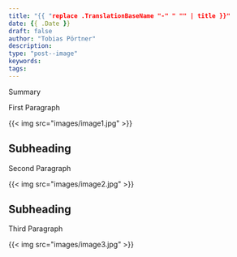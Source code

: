 ```yaml
---
title: "{{ "replace .TranslationBaseName "-" " "" | title }}"
date: {{ .Date }}
draft: false
author: "Tobias Pörtner"
description: 
type: "post--image"
keywords:
tags:
---
```


Summary

<!--more-->

First Paragraph

{{< img src="images/image1.jpg" >}}

## Subheading

Second Paragraph

{{< img src="images/image2.jpg" >}}

## Subheading

Third Paragraph

{{< img src="images/image3.jpg" >}}